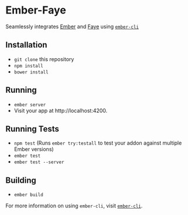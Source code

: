 # Ember-Faye

Seamlessly integrates [Ember][] and [Faye][] using [`ember-cli`][]

## Installation

* `git clone` this repository
* `npm install`
* `bower install`

## Running

* `ember server`
* Visit your app at http://localhost:4200.

## Running Tests

* `npm test` (Runs `ember try:testall` to test your addon against multiple Ember versions)
* `ember test`
* `ember test --server`

## Building

* `ember build`

For more information on using `ember-cli`, visit [`ember-cli`][].

[Ember]: http://emberjs.com/
[`ember-cli`]: http://ember-cli.com/
[Faye]: http://faye.jcoglan.com/
